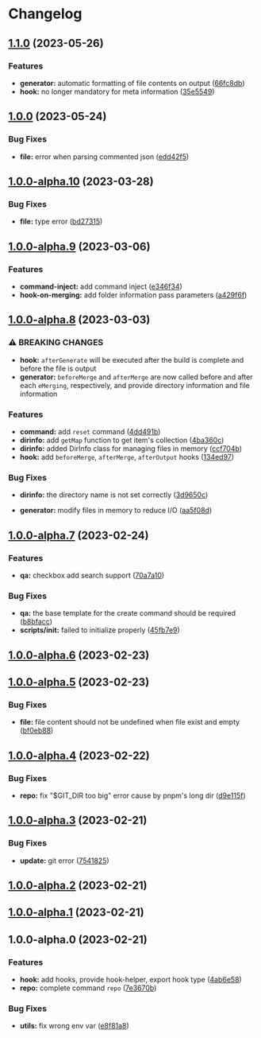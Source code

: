 # Changelog
## [1.1.0](https://github.com/NoraH1to/setup-cli/compare/v1.0.0...v1.1.0) (2023-05-26)


### Features

* **generator:** automatic formatting of file contents on output ([66fc8db](https://github.com/NoraH1to/setup-cli/commit/66fc8db0edb34ef8b393e446ffab1762703c325f))
* **hook:** no longer mandatory for meta information ([35e5549](https://github.com/NoraH1to/setup-cli/commit/35e5549acd64bb43e2f9655f288eb5a17b7cfd64))

## [1.0.0](https://github.com/NoraH1to/setup-cli/compare/v1.0.0-alpha.10...v1.0.0) (2023-05-24)


### Bug Fixes

* **file:** error when parsing commented json ([edd42f5](https://github.com/NoraH1to/setup-cli/commit/edd42f5f80e6b1590ff37aea0757eeeb80b51b65))

## [1.0.0-alpha.10](https://github.com/NoraH1to/setup-cli/compare/v1.0.0-alpha.9...v1.0.0-alpha.10) (2023-03-28)


### Bug Fixes

* **file:** type error ([bd27315](https://github.com/NoraH1to/setup-cli/commit/bd27315adeddd2b0e42d993e793685e139cf11fc))

## [1.0.0-alpha.9](https://github.com/NoraH1to/setup-cli/compare/v1.0.0-alpha.8...v1.0.0-alpha.9) (2023-03-06)


### Features

* **command-inject:** add command inject ([e346f34](https://github.com/NoraH1to/setup-cli/commit/e346f34d8bcff4e1eaef2a119d4e9b8662482c33))
* **hook-on-merging:** add folder information pass parameters ([a429f6f](https://github.com/NoraH1to/setup-cli/commit/a429f6f11ab079bce5bea6eba8bee1790f4d20b2))

## [1.0.0-alpha.8](https://github.com/NoraH1to/setup-cli/compare/v1.0.0-alpha.7...v1.0.0-alpha.8) (2023-03-03)


### ⚠ BREAKING CHANGES

* **hook:** `afterGenerate` will be executed after the build is complete and before the file is
output
* **generator:** `beforeMerge` and `afterMerge` are now called before and after each `eMerging`,
respectively, and provide directory information and file information

### Features

* **command:** add `reset` command ([4dd491b](https://github.com/NoraH1to/setup-cli/commit/4dd491bbdae73753ede7b5b69e2ba0723bf7c2f0))
* **dirinfo:** add `getMap` function to get item's collection ([4ba360c](https://github.com/NoraH1to/setup-cli/commit/4ba360c900852ba6db0c833c9ab6bdec1e3089e6))
* **dirinfo:** added DirInfo class for managing files in memory ([ccf704b](https://github.com/NoraH1to/setup-cli/commit/ccf704b5287038be9c5a91fbad50739dd80c5606))
* **hook:** add `beforeMerge`, `afterMerge`, `afterOutput` hooks ([134ed97](https://github.com/NoraH1to/setup-cli/commit/134ed97f08c56d77d40521d9d08405a8cdf37e4d))


### Bug Fixes

* **dirinfo:** the directory name is not set correctly ([3d9650c](https://github.com/NoraH1to/setup-cli/commit/3d9650cc97ded426b626b8cf7a04da832b982198))


* **generator:** modify files in memory to reduce I/O ([aa5f08d](https://github.com/NoraH1to/setup-cli/commit/aa5f08dc18194bab178b9026652e063f5971b24a))

## [1.0.0-alpha.7](https://github.com/NoraH1to/setup-cli/compare/v1.0.0-alpha.6...v1.0.0-alpha.7) (2023-02-24)


### Features

* **qa:** checkbox add search support ([70a7a10](https://github.com/NoraH1to/setup-cli/commit/70a7a10678786d89893d31d258ecbe43a3a69706))


### Bug Fixes

* **qa:** the base template for the create command should be required ([b8bfacc](https://github.com/NoraH1to/setup-cli/commit/b8bfaccf496d3e2c18db70a92e89ba86672fae1d))
* **scripts/init:** failed to initialize properly ([45fb7e9](https://github.com/NoraH1to/setup-cli/commit/45fb7e9558a430e612c424d373be00aad6d971c3))

## [1.0.0-alpha.6](https://github.com/NoraH1to/setup-cli/compare/v1.0.0-alpha.5...v1.0.0-alpha.6) (2023-02-23)

## [1.0.0-alpha.5](https://github.com/NoraH1to/setup-cli/compare/v1.0.0-alpha.4...v1.0.0-alpha.5) (2023-02-23)


### Bug Fixes

* **file:** file content should not be undefined when file exist and empty ([bf0eb88](https://github.com/NoraH1to/setup-cli/commit/bf0eb88980e4dc1daf1f67cafd70c056667fb584))

## [1.0.0-alpha.4](https://github.com/NoraH1to/setup-cli/compare/v1.0.0-alpha.3...v1.0.0-alpha.4) (2023-02-22)


### Bug Fixes

* **repo:** fix "$GIT_DIR too big" error cause by pnpm's long dir ([d9e115f](https://github.com/NoraH1to/setup-cli/commit/d9e115f9169f2ef31ffd7b7ac3068b329060551c))

## [1.0.0-alpha.3](https://github.com/NoraH1to/setup-cli/compare/v1.0.0-alpha.2...v1.0.0-alpha.3) (2023-02-21)


### Bug Fixes

* **update:** git error ([7541825](https://github.com/NoraH1to/setup-cli/commit/7541825ee381807eae1f45321de3c0f5c59aec10))

## [1.0.0-alpha.2](https://github.com/NoraH1to/setup-cli/compare/v1.0.0-alpha.1...v1.0.0-alpha.2) (2023-02-21)

## [1.0.0-alpha.1](https://github.com/NoraH1to/setup-cli/compare/v1.0.0-alpha.0...v1.0.0-alpha.1) (2023-02-21)

## 1.0.0-alpha.0 (2023-02-21)


### Features

* **hook:** add hooks, provide hook-helper, export hook type ([4ab6e58](https://github.com/NoraH1to/setup-cli/commit/4ab6e5885c27db243703c3bb86ad2d8ab573c96a))
* **repo:** complete command `repo` ([7e3670b](https://github.com/NoraH1to/setup-cli/commit/7e3670bc80d66c2725368f918b1debafe5af4867))


### Bug Fixes

* **utils:** fix wrong env var ([e8f81a8](https://github.com/NoraH1to/setup-cli/commit/e8f81a8b736091abdc1696d7ceebc524113cc8b1))
